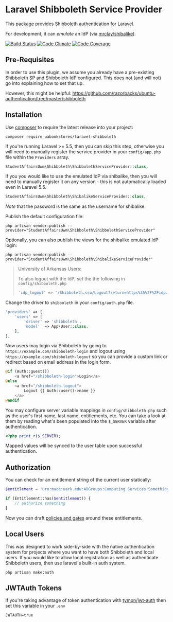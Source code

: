 # Laravel Shibboleth Service Provider

This package provides Shibboleth authentication for Laravel.

For development, it can _emulate_ an IdP (via [mrclay/shibalike][13]).

[![Build Status][12]][11] [![Code Climate][3]][2] [![Code Coverage][8]][7]

## Pre-Requisites

In order to use this plugin, we assume you already have a pre-existing
Shibboleth SP and Shibboleth IdP configured. This does not (and will not) go
into explaining how to set that up.

However, this might be helpful:
https://github.com/razorbacks/ubuntu-authentication/tree/master/shibboleth

## Installation

Use [composer][1] to require the latest release into your project:

    composer require uabookstores/laravel-shibboleth

If you're running Laravel >= 5.5, then you can skip this step, otherwise you
will need to manually register the service provider in your `config/app.php`
file within the `Providers` array.

```php
StudentAffairsUwm\Shibboleth\ShibbolethServiceProvider::class,
```

If you you would like to use the emulated IdP via shibalike, then you will need
to manually register it on any version - this is not automatically loaded even
in Laravel 5.5.

```php
StudentAffairsUwm\Shibboleth\ShibalikeServiceProvider::class,
```

_Note_ that the password is the same as the username for shibalike.

Publish the default configuration file:

    php artisan vendor:publish --provider="StudentAffairsUwm\Shibboleth\ShibbolethServiceProvider"

Optionally, you can also publish the views for the shibalike emulated IdP login:

    php artisan vendor:publish --provider="StudentAffairsUwm\Shibboleth\ShibalikeServiceProvider"

> University of Arkansas Users:
>
> To also logout with the IdP, set the the following in `config/shibboleth.php`
>
> ```php
> 'idp_logout' => '/Shibboleth.sso/Logout?return=https%3A%2F%2Fidp.uark.edu%2Fidp%2Fexit.jsp',
> ```

Change the driver to `shibboleth` in your `config/auth.php` file.

```php
'providers' => [
    'users' => [
        'driver' => 'shibboleth',
        'model'  => App\User::class,
    ],
],
```

Now users may login via Shibboleth by going to
`https://example.com/shibboleth-login` and logout using
`https://example.com/shibboleth-logout` so you can provide a custom link or
redirect based on email address in the login form.

```php
@if (Auth::guest())
    <a href="/shibboleth-login">Login</a>
@else
    <a href="/shibboleth-logout">
        Logout {{ Auth::user()->name }}
    </a>
@endif
```

You may configure server variable mappings in `config/shibboleth.php` such as
the user's first name, last name, entitlements, etc. You can take a look at them
by reading what's been populated into the `$_SERVER` variable after
authentication.

```php
<?php print_r($_SERVER);
```

Mapped values will be synced to the user table upon successful authentication.

## Authorization

You can check for an entitlement string of the current user statically:

```php
$entitlement = 'urn:mace:uark.edu:ADGroups:Computing Services:Something';

if (Entitlement::has($entitlement)) {
    // authorize something
}
```

Now you can draft [policies and gates][16] around these entitlements.

## Local Users

This was designed to work side-by-side with the native authentication system for
projects where you want to have both Shibboleth and local users. If you would
like to allow local registration as well as authenticate Shibboleth users, then
use laravel's built-in auth system.

    php artisan make:auth

## JWTAuth Tokens

If you're taking advantage of token authentication with [tymon/jwt-auth][4] then
set this variable in your `.env`

    JWTAUTH=true

[1]: https://getcomposer.org/
[2]: https://codeclimate.com/github/razorbacks/laravel-shibboleth
[3]: https://codeclimate.com/github/razorbacks/laravel-shibboleth/badges/gpa.svg
[4]: https://github.com/tymondesigns/jwt-auth
[7]: https://codecov.io/gh/razorbacks/laravel-shibboleth/branch/master
[8]: https://img.shields.io/codecov/c/github/razorbacks/laravel-shibboleth/master.svg
[11]: https://travis-ci.org/razorbacks/laravel-shibboleth
[12]: https://travis-ci.org/razorbacks/laravel-shibboleth.svg?branch=master
[13]: https://github.com/mrclay/shibalike
[14]: https://laravel.com/docs/5.4/eloquent-relationships#many-to-many
[15]: ./src/database/migrations/2017_02_24_100000_create_entitlement_user_table.php
[16]: https://laravel.com/docs/5.4/authorization
